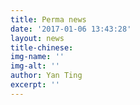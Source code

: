 ```yaml
---
title: Perma news
date: '2017-01-06 13:43:28'
layout: news
title-chinese: 
img-name: ''
img-alt: ''
author: Yan Ting
excerpt: ''
---
```

